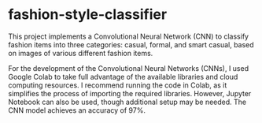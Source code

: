 # fashion-style-classifier
This project implements a Convolutional Neural Network (CNN) to classify fashion items into three categories: casual, formal, and smart casual, based on images of various different fashion items.

For the development of the Convolutional Neural Networks (CNNs), I used Google Colab to take full advantage of the available libraries and cloud computing resources. I recommend running the code in Colab, as it simplifies the process of importing the required libraries. However, Jupyter Notebook can also be used, though additional setup may be needed. The CNN model achieves an accuracy of 97%.
